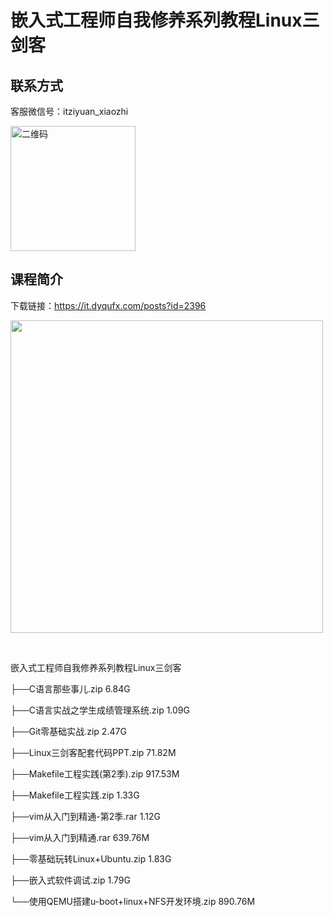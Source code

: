 # 嵌入式工程师自我修养系列教程Linux三剑客

## 联系方式

客服微信号：itziyuan_xiaozhi

<img src="https://ziyuanyun.oss-cn-guangzhou.aliyuncs.com/common/20240614073449/666b82192834a.jpg" width="200" height="200" alt="二维码">

## 课程简介

下载链接：https://it.dyqufx.com/posts?id=2396

<img src="https://ziyuanyun.oss-cn-guangzhou.aliyuncs.com/yun/20240515183931/664490e371070.jpg" width="500" alt="">

  &nbsp;

 嵌入式工程师自我修养系列教程Linux三剑客



 ├──C语言那些事儿.zip 6.84G

 ├──C语言实战之学生成绩管理系统.zip 1.09G

 ├──Git零基础实战.zip 2.47G

 ├──Linux三剑客配套代码PPT.zip 71.82M

 ├──Makefile工程实践(第2季).zip 917.53M

 ├──Makefile工程实践.zip 1.33G

 ├──vim从入门到精通-第2季.rar 1.12G

 ├──vim从入门到精通.rar 639.76M

 ├──零基础玩转Linux+Ubuntu.zip 1.83G

 ├──嵌入式软件调试.zip 1.79G

 └──使用QEMU搭建u-boot+linux+NFS开发环境.zip 890.76M

  